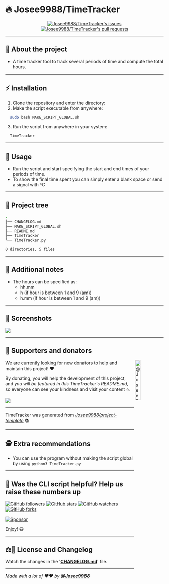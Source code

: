 <!-- markdownlint-disable MD032 MD033-->
<!-- Write your README.md file. Build something amazing! This README.md template can guide you to build your project documentation, but feel free to modify it as you wish 🥰 -->
# 🔥 **Josee9988/TimeTracker**

<div align="center">
  <!-- Change your logo -->
  <a href="https://github.com/Josee9988/TimeTracker/issues">
    <img src="https://img.shields.io/github/issues/Josee9988/TimeTracker?color=0088ff&style=for-the-badge&logo=github" alt="Josee9988/TimeTracker's issues"/>
  </a>
  <a href="https://github.com/Josee9988/TimeTracker/pulls">
    <img src="https://img.shields.io/github/issues-pr/Josee9988/TimeTracker?color=0088ff&style=for-the-badge&logo=github"  alt="Josee9988/TimeTracker's pull requests"/>
  </a>
</div>

---

## 🤔 **About the project**

* A time tracker tool to track several periods of time and compute the total hours.

---

## ⚡ **Installation**

1. Clone the repository and enter the directory:
2. Make the script executable from anywhere:

  ```bash
    sudo bash MAKE_SCRIPT_GLOBAL.sh
  ```

3. Run the script from anywhere in your system:

  ```bash
    TimeTracker
  ```

---

## 🚀 **Usage**

* Run the script and start specifying the start and end times of your periods of time.
* To show the final time spent you can simply enter a blank space or send a signal with ^C

---

## 🌲 **Project tree**

```bash
.
├── CHANGELOG.md
├── MAKE_SCRIPT_GLOBAL.sh
├── README.md
├── TimeTracker
└── TimeTracker.py

0 directories, 5 files
```

---

## 📝 **Additional notes**

* The hours can be specified as:
  * hh.mm
  * h (if hour is between 1 and 9 (am))
  * h.mm (if hour is between 1 and 9 (am))

---

## 📸 **Screenshots**

<img src="https://i.imgur.com/A2VqGSm.png">

---

## 🍰 **Supporters and donators**

<!-- Change your small logo -->
<a href="https://github.com/Josee9988/TimeTracker">
  <img alt="@Josee9988/TimeTracker's brand logo without text" align="right" src="https://i.imgur.com/3qK1sie.png" width="18%" />
</a>


We are currently looking for new donators to help and maintain this project! ❤️

By donating, you will help the development of this project, and *you will be featured in this TimeTracker's README.md*, so everyone can see your kindness and visit your content ⭐.

<a href="https://github.com/sponsors/Josee9988"> <!-- MODIFY THIS LINK TO YOUR MAIN DONATING SITE IF YOU ARE NOT IN THE GITHUB SPONSORS PROGRAM -->
  <img src="https://img.shields.io/badge/Sponsor-Josee9988/TimeTracker-blue?logo=github-sponsors&style=for-the-badge&color=red">
</a>

<!-- LINK TO YOUR DONATING PAGES HERE -->

---

TimeTracker was generated from *[Josee9988/project-template](https://github.com/Josee9988/project-template)* 📚

---

## 🕵️ Extra recommendations

* You can use the program without making the script global by using `python3 TimeTracker.py`

---

## 🎉 Was the CLI script helpful? Help us raise these numbers up

[![GitHub followers](https://img.shields.io/github/followers/Josee9988.svg?style=social)](https://github.com/Josee9988)
[![GitHub stars](https://img.shields.io/github/stars/Josee9988/TimeTracker.svg?style=social)](https://github.com/Josee9988/TimeTracker/stargazers)
[![GitHub watchers](https://img.shields.io/github/watchers/Josee9988/TimeTracker.svg?style=social)](https://github.com/Josee9988/TimeTracker/watchers)
[![GitHub forks](https://img.shields.io/github/forks/Josee9988/TimeTracker.svg?style=social)](https://github.com/Josee9988/TimeTracker/network/members)
<!-- MODIFY THIS LINK TO YOUR MAIN DONATING SITE IF YOU ARE NOT IN THE GITHUB SPONSORS PROGRAM -->
[![Sponsor](https://img.shields.io/static/v1?label=Sponsor&message=%E2%9D%A4&logo=github-sponsors&color=red&style=social)](https://github.com/sponsors/Josee9988)

Enjoy! 😃

---

## ⚖️📝 **License and Changelog**

Watch the changes in the '**[CHANGELOG.md](CHANGELOG.md)**' file.

---

_Made with a lot of ❤️❤️ by **[@Josee9988](https://github.com/Josee9988)**_
